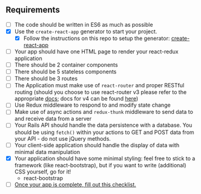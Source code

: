 ## Requirements

- [ ] The code should be written in ES6 as much as possible
- [x] Use the `create-react-app` generator to start your project.
	- [x] Follow the instructions on this repo to setup the generator: [create-react-app](https://github.com/facebookincubator/create-react-app)
- [ ] Your app should have one HTML page to render your react-redux application
- [ ] There should be 2 container components
- [ ] There should be 5 stateless components
- [ ] There should be 3 routes
- [ ] The Application must make use of `react-router` and proper RESTful routing (should you choose to use react-router v3 please refer to the appropriate [docs](https://github.com/ReactTraining/react-router/tree/v3/docs); docs for v4 can be found [here](https://reacttraining.com/react-router/web/guides/quick-start))
- [ ] Use Redux middleware to respond to and modify state change
- [ ] Make use of async actions and `redux-thunk` middleware to send data to and receive data from a server
- [ ] Your Rails API should handle the data persistence with a database. You should be using `fetch()` within your actions to GET and POST data from your API - do not use jQuery methods.
- [ ] Your client-side application should handle the display of data with minimal data manipulation
- [X] Your application should have some minimal styling: feel free to stick to a framework (like react-bootstrap), but if you want to write (additional) CSS yourself, go for it!
  - react-bootstrap
- [ ] [Once your app is complete, fill out this checklist.](https://goo.gl/forms/ULtKsxuzWomvXuTk2)
